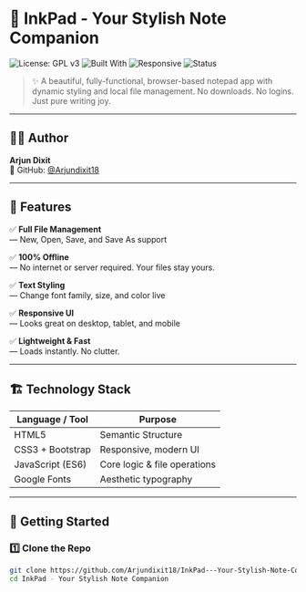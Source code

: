 # 📝 InkPad - Your Stylish Note Companion

![License: GPL v3](https://img.shields.io/badge/License-GPLv3-blue.svg)
![Built With](https://img.shields.io/badge/Built%20With-HTML%2C%20CSS%2C%20JS%20%26%20Bootstrap-brightgreen)
![Responsive](https://img.shields.io/badge/Responsive-Yes-00C896)
![Status](https://img.shields.io/badge/Project-Active-success)

> ✨ A beautiful, fully-functional, browser-based notepad app with dynamic styling and local file management. No downloads. No logins. Just pure writing joy.

---

## 👨‍💻 Author

**Arjun Dixit**  
📌 GitHub: [@Arjundixit18](https://github.com/Arjundixit18)

---

## 📜 Features

✅ **Full File Management**  
— New, Open, Save, and Save As support

✅ **100% Offline**  
— No internet or server required. Your files stay yours.

✅ **Text Styling**  
— Change font family, size, and color live

✅ **Responsive UI**  
— Looks great on desktop, tablet, and mobile

✅ **Lightweight & Fast**  
— Loads instantly. No clutter.

---

## 🏗️ Technology Stack

| Language / Tool | Purpose                      |
|-----------------|------------------------------|
| HTML5           | Semantic Structure            |
| CSS3 + Bootstrap| Responsive, modern UI         |
| JavaScript (ES6)| Core logic & file operations  |
| Google Fonts    | Aesthetic typography          |

---

## 🚀 Getting Started

### 1️⃣ Clone the Repo

```bash
git clone https://github.com/Arjundixit18/InkPad---Your-Stylish-Note-Companion
cd InkPad - Your Stylish Note Companion
